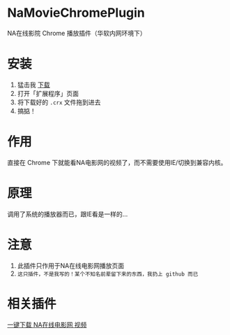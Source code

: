NaMovieChromePlugin
===============

NA在线影院 Chrome 播放插件（华软内网环境下）


安装
==============
1. 猛击我 [下载](https://github.com/viko16/NaMovieChromePlugin/raw/master/chrome.crx)
2. 打开「扩展程序」页面
3. 将下载好的 `.crx` 文件拖到进去
4. 搞掂！


作用
=============
直接在 Chrome 下就能看NA电影网的视频了，而不需要使用IE/切换到兼容内核。


原理
=============
调用了系统的播放器而已，跟IE看是一样的...


注意
=============
1. 此插件只作用于NA在线电影网播放页面
2. ` 这只插件，不是我写的！某个不知名前辈留下来的东西，我扔上 github 而已 `


相关插件
=============
[一键下载 NA在线电影网 视频](https://github.com/viko16/DownloadNaVideo)